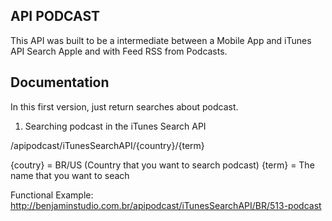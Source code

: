 ## API PODCAST

This API was built to be a intermediate between a Mobile App and iTunes API Search Apple and with Feed RSS from Podcasts.

## Documentation

In this first version, just return searches about podcast.

1. Searching podcast in the iTunes Search API

/apipodcast/iTunesSearchAPI/{country}/{term}

{coutry} = BR/US (Country that you want to search podcast)
{term} = The name that you want to seach

Functional Example: http://benjaminstudio.com.br/apipodcast/iTunesSearchAPI/BR/513-podcast

